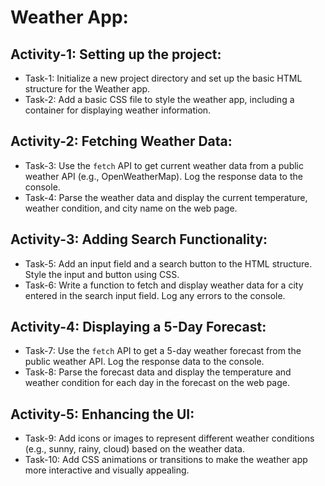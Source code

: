 # Weather App:

## Activity-1: Setting up the project:

- Task-1: Initialize a new project directory and set up the basic HTML structure for the Weather app.
- Task-2: Add a basic CSS file to style the weather app, including a container for displaying weather information.

## Activity-2: Fetching Weather Data:

- Task-3: Use the `fetch` API to get current weather data from a public weather API (e.g., OpenWeatherMap). Log the response data to the console.
- Task-4: Parse the weather data and display the current temperature, weather condition, and city name on the web page.

## Activity-3: Adding Search Functionality:

- Task-5: Add an input field and a search button to the HTML structure. Style the input and button using CSS.
- Task-6: Write a function to fetch and display weather data for a city entered in the search input field. Log any errors to the console.

## Activity-4: Displaying a 5-Day Forecast:

- Task-7: Use the `fetch` API to get a 5-day weather forecast from the public weather API. Log the response data to the console.
- Task-8: Parse the forecast data and display the temperature and weather condition for each day in the forecast on the web page.

## Activity-5: Enhancing the UI:

- Task-9: Add icons or images to represent different weather conditions (e.g., sunny, rainy, cloud) based on the weather data.
- Task-10: Add CSS animations or transitions to make the weather app more interactive and visually appealing.
